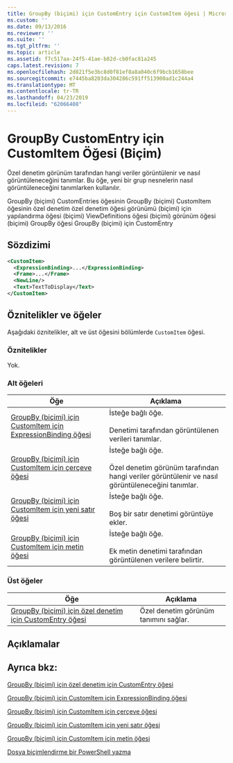 ```yaml
---
title: GroupBy (biçimi) için CustomEntry için CustomItem öğesi | Microsoft Docs
ms.custom: ''
ms.date: 09/13/2016
ms.reviewer: ''
ms.suite: ''
ms.tgt_pltfrm: ''
ms.topic: article
ms.assetid: f7c517aa-24f5-41ae-b82d-cb0fac81a245
caps.latest.revision: 7
ms.openlocfilehash: 2d821f5e3bc8d0f81ef8a8a040c6f9bcb1658bee
ms.sourcegitcommit: e7445ba8203da304286c591ff513900ad1c244a4
ms.translationtype: MT
ms.contentlocale: tr-TR
ms.lasthandoff: 04/23/2019
ms.locfileid: "62066408"
---
```

# <a name="customitem-element-for-customentry-for-groupby-format"></a>GroupBy CustomEntry için CustomItem Öğesi (Biçim)

Özel denetim görünüm tarafından hangi veriler görüntülenir ve nasıl görüntüleneceğini tanımlar. Bu öğe, yeni bir grup nesnelerin nasıl görüntüleneceğini tanımlarken kullanılır.

GroupBy (biçimi) CustomEntries öğesinin GroupBy (biçimi) CustomItem öğesinin özel denetim özel denetim öğesi görünümü (biçimi) için yapılandırma öğesi (biçimi) ViewDefinitions öğesi (biçimi) görünüm öğesi (biçimi) GroupBy öğesi GroupBy (biçimi) için CustomEntry

## <a name="syntax"></a>Sözdizimi

```xml
<CustomItem>
  <ExpressionBinding>...</ExpressionBinding>
  <Frame>...</Frame>
  <NewLine/>
  <Text>TextToDisplay</Text>
</CustomItem>
```

## <a name="attributes-and-elements"></a>Öznitelikler ve öğeler

Aşağıdaki öznitelikler, alt ve üst öğesini bölümlerde `CustomItem` öğesi.

### <a name="attributes"></a>Öznitelikler

Yok.

### <a name="child-elements"></a>Alt öğeleri

|Öğe|Açıklama|
|-------------|-----------------|
|[GroupBy (biçimi) için CustomItem için ExpressionBinding öğesi](./expressionbinding-element-for-customitem-for-groupby-format.md)|İsteğe bağlı öğe.<br /><br /> Denetimi tarafından görüntülenen verileri tanımlar.|
|[GroupBy (biçimi) için CustomItem için çerçeve öğesi](./frame-element-for-customitem-for-groupby-format.md)|İsteğe bağlı öğe.<br /><br /> Özel denetim görünüm tarafından hangi veriler görüntülenir ve nasıl görüntüleneceğini tanımlar.|
|[GroupBy (biçimi) için CustomItem için yeni satır öğesi](./newline-element-for-customitem-for-groupby-format.md)|İsteğe bağlı öğe.<br /><br /> Boş bir satır denetimi görüntüye ekler.|
|[GroupBy (biçimi) için CustomItem için metin öğesi](./text-element-for-customitem-for-groupby-format.md)|İsteğe bağlı öğe.<br /><br /> Ek metin denetimi tarafından görüntülenen verilere belirtir.|

### <a name="parent-elements"></a>Üst öğeler

|Öğe|Açıklama|
|-------------|-----------------|
|[GroupBy (biçimi) için özel denetim için CustomEntry öğesi](./customentry-element-for-customcontrol-for-groupby-format.md)|Özel denetim görünüm tanımını sağlar.|

## <a name="remarks"></a>Açıklamalar

## <a name="see-also"></a>Ayrıca bkz:

[GroupBy (biçimi) için özel denetim için CustomEntry öğesi](./customentry-element-for-customcontrol-for-groupby-format.md)

[GroupBy (biçimi) için CustomItem için ExpressionBinding öğesi](./expressionbinding-element-for-customitem-for-groupby-format.md)

[GroupBy (biçimi) için CustomItem için çerçeve öğesi](./frame-element-for-customitem-for-groupby-format.md)

[GroupBy (biçimi) için CustomItem için yeni satır öğesi](./newline-element-for-customitem-for-groupby-format.md)

[GroupBy (biçimi) için CustomItem için metin öğesi](./text-element-for-customitem-for-groupby-format.md)

[Dosya biçimlendirme bir PowerShell yazma](./writing-a-powershell-formatting-file.md)
